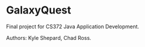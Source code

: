 # GalaxyQuest
Final project for CS372 Java Application Development.

Authors: Kyle Shepard, Chad Ross.
